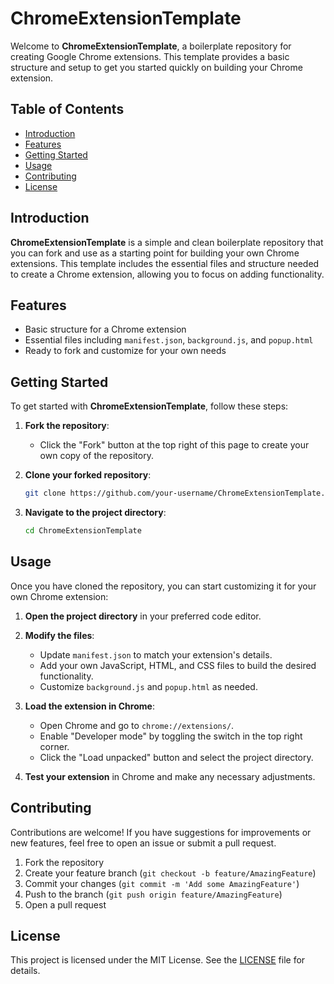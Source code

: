 # ChromeExtensionTemplate


Welcome to **ChromeExtensionTemplate**, a boilerplate repository for creating Google Chrome extensions. This template provides a basic structure and setup to get you started quickly on building your Chrome extension.

## Table of Contents

- [Introduction](#introduction)
- [Features](#features)
- [Getting Started](#getting-started)
- [Usage](#usage)
- [Contributing](#contributing)
- [License](#license)

## Introduction

**ChromeExtensionTemplate** is a simple and clean boilerplate repository that you can fork and use as a starting point for building your own Chrome extensions. This template includes the essential files and structure needed to create a Chrome extension, allowing you to focus on adding functionality.

## Features

- Basic structure for a Chrome extension
- Essential files including `manifest.json`, `background.js`, and `popup.html`
- Ready to fork and customize for your own needs

## Getting Started

To get started with **ChromeExtensionTemplate**, follow these steps:

1. **Fork the repository**:
   - Click the "Fork" button at the top right of this page to create your own copy of the repository.

2. **Clone your forked repository**:
   ```bash
   git clone https://github.com/your-username/ChromeExtensionTemplate.git
   ```

3. **Navigate to the project directory**:
   ```bash
   cd ChromeExtensionTemplate
   ```

## Usage

Once you have cloned the repository, you can start customizing it for your own Chrome extension:

1. **Open the project directory** in your preferred code editor.

2. **Modify the files**:
   - Update `manifest.json` to match your extension's details.
   - Add your own JavaScript, HTML, and CSS files to build the desired functionality.
   - Customize `background.js` and `popup.html` as needed.

3. **Load the extension in Chrome**:
   - Open Chrome and go to `chrome://extensions/`.
   - Enable "Developer mode" by toggling the switch in the top right corner.
   - Click the "Load unpacked" button and select the project directory.

4. **Test your extension** in Chrome and make any necessary adjustments.

## Contributing

Contributions are welcome! If you have suggestions for improvements or new features, feel free to open an issue or submit a pull request.

1. Fork the repository
2. Create your feature branch (`git checkout -b feature/AmazingFeature`)
3. Commit your changes (`git commit -m 'Add some AmazingFeature'`)
4. Push to the branch (`git push origin feature/AmazingFeature`)
5. Open a pull request

## License

This project is licensed under the MIT License. See the [LICENSE](LICENSE) file for details.
